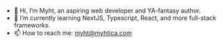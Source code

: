 - 👋 Hi, I’m Myht, an aspiring web developer and YA-fantasy author. 
- 🌱 I’m currently learning NextJS, Typescript, React, and more full-stack frameworks. 
- 📫 How to reach me: myht@myhtica.com

<!---
myhtica-myht/myhtica-myht is a ✨ special ✨ repository because its `README.md` (this file) appears on your GitHub profile.
You can click the Preview link to take a look at your changes.
--->

